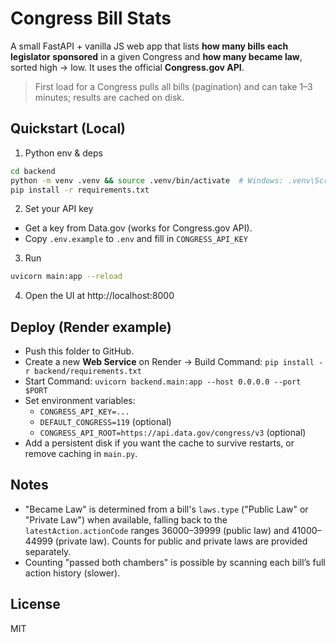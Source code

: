 # Congress Bill Stats

A small FastAPI + vanilla JS web app that lists **how many bills each legislator sponsored** in a given Congress and **how many became law**, sorted high → low. It uses the official **Congress.gov API**.

> First load for a Congress pulls all bills (pagination) and can take 1–3 minutes; results are cached on disk.

## Quickstart (Local)

1) Python env & deps

```bash
cd backend
python -m venv .venv && source .venv/bin/activate  # Windows: .venv\Scripts\activate
pip install -r requirements.txt
```

2) Set your API key

- Get a key from Data.gov (works for Congress.gov API).
- Copy `.env.example` to `.env` and fill in `CONGRESS_API_KEY`

3) Run

```bash
uvicorn main:app --reload
```

4) Open the UI at http://localhost:8000

## Deploy (Render example)

- Push this folder to GitHub.
- Create a new **Web Service** on Render → Build Command:
  `pip install -r backend/requirements.txt`
- Start Command:
  `uvicorn backend.main:app --host 0.0.0.0 --port $PORT`
- Set environment variables:
  - `CONGRESS_API_KEY=...`
  - `DEFAULT_CONGRESS=119` (optional)
  - `CONGRESS_API_ROOT=https://api.data.gov/congress/v3` (optional)
- Add a persistent disk if you want the cache to survive restarts, or remove caching in `main.py`.

## Notes

- "Became Law" is determined from a bill's `laws.type` ("Public Law" or "Private Law") when available, falling back to the
  `latestAction.actionCode` ranges 36000–39999 (public law) and 41000–44999 (private law). Counts for public and private laws
  are provided separately.
- Counting "passed both chambers" is possible by scanning each bill’s full action history (slower).

## License

MIT
